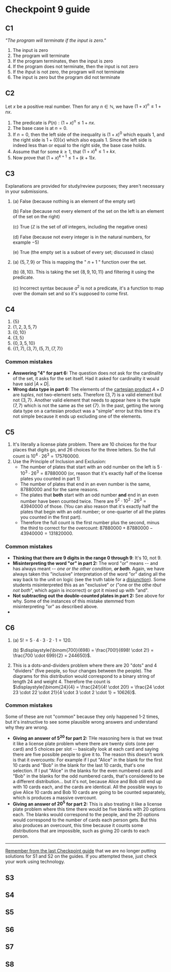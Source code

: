 # Checkpoint 9 guide 

## C1

*"The program will terminate if the input is zero."*

1. The input is zero
2. The program will terminate
3. If the program terminates, then the input is zero 
4. If the program does not terminate, then the input is not zero 
5. If the ihput is not zero, the program will not terminate
6. The input is zero but the program did not terminate
 

## C2

Let $x$ be a positive real number. Then for any $n \in \mathbb{N}$, we have $(1+x)^n \leq 1 + nx$.

1. The predicate is $P(n): (1+x)^n \leq 1 + nx$.
2. The base case is at $n = 0$. 
3. If $n = 0$, then the left side of the inequality is $(1+x)^0$ which equals $1$, and the right side is $1 + (0)(x)$ which also equals $1$. Since the left side is indeed less than or equal to the right side, the base case holds. 
4. Assume that for some $k \geq 1$, that $(1+x)^k \leq 1 + kx$. 
5. Now prove that $(1+x)^{k+1} \leq 1 + (k+1)x$. 


## C3

Explanations are provided for study/review purposes; they aren't necessary in your submissions.

1. (a) False (because nothing is an element of the empty set)

   (b) False (because not every element of the set on the left is an element of the set on the right)

   (c) True ($\mathbb{Z}$ is the set of *all* integers, including the negative ones)

   (d) False (because not every integer is in the natural numbers, for example $-5$)

   (e) True (the empty set is a subset of every set; discussed in class)

2. (a) $\lbrace   5,7,9  \rbrace$ or This is mapping the " $n+1$ " function over the set. 

   (b) $\lbrace  8, 10 \rbrace$. This is taking the set $\lbrace  8,9,10,11 \rbrace$ and filtering it using the predicate. 

   (c) Incorrect syntax because $a^2$ is not a predicate, it's a function to map over the domain set and so it's supposed to come first. 

## C4 

1. $\lbrace  5 \rbrace$
2. $\lbrace  1,2,3,5,7 \rbrace$
3. $\lbrace  0, 10 \rbrace$
4. $\lbrace  3,5 \rbrace$ 
5. $\lbrace  0,3,5,10 \rbrace$
6. $\lbrace (1,7), (3,7), (5,7), (7,7) \rbrace$ 


### Common mistakes

- **Answering "4" for part 6:** The question does not ask for the cardinality of the set, it asks for the set itself. Had it asked for cardinality it would have said $|A \times D|$. 
- **Wrong data type in part 6:** The elements of the [cartesian product](https://publish.obsidian.md/mth225/Sets+and+Functions/Cartesian+product) $A \times D$ are *tuples*, not two-element sets. Therefore $(3,7)$ is a valid element but not $\lbrace 3, 7 \rbrace$. Another valid element that needs to appear here is the tuple $(7,7)$ which is not the same as the set $\lbrace 7 \rbrace$. In the past, getting the wrong data type on a cartesian product was a "simple" error but this time it's not simple because it ends up excluding one of the elements. 

## C5 

1. It's literally a license plate problem. There are 10 choices for the four places that digits go, and 26 choices for the three letters. So the full count is $10^4 \cdot 26^3 = 175760000$. 
2. Use the Principle of Inclusion and Exclusion: 
   - The number of plates that start with an odd number on the left is $5 \cdot 10^3 \cdot 26^3 = 87880000$ (or, reason that it's exactly half of the license plates you counted in part 1)
   - The number of plates that end in an even number is the same, $87880000$ and for the same reasons.
   - The plates that **both** start with an odd number **and** end in an even number have been counted twice. There are $5^2 \cdot 10^2 \cdot 26^3= 43940000$ of those. (You can also reason that it's exactly half the plates that begin with an odd number; or one-quarter of all the plates you counted in the first part).
   - Therefore the full count is the first number plus the second, minus the third to correct for the overcount: $87880000 + 87880000 - 43940000 = 131820000$. 


### Common mistakes 

- **Thinking that there are 9 digits in the range 0 through 9**: It's 10, not 9. 
- **Misinterpreting the word "or" in part 2:** The word "or" means -- and has always meant -- *one or the other condition, **or both***. Again, we have always taken this "inclusive" interpretation of the word "or" dating all the way back to the unit on logic (see the truth table for a [disjunction](https://publish.obsidian.md/mth225/Logic/Disjunction)). Some students misinterpreted this as an "exclusive" or ("one or the othe r*but not both*", which again is incorrect) or got it mixed up with "and". 
- **Not subtracting out the double-counted plates in part 2:** See above for why. Some of the instances of this mistake stemmed from misinterpreting "or" as described above. 
- 

## C6

1. (a) $5! = 5 \cdot 4 \cdot 3 \cdot 2 \cdot 1 = 120$. 

   (b) $\displaystyle{\binom{700}{698} = \frac{700!}{698! \cdot 2!} = \frac{700 \cdot 699}{2} = 244650}$. 

2. This is a dots-and-dividers problem where there are 20 "dots" and 4 "dividers" (five people, so four changes between the people). The diagrams for this distribution would correspond to a binary string of length 24 and weight 4. Therefore the count is $\displaystyle{\binom{24}{4} = \frac{24!}{4! \cdot 20!} = \frac{24 \cdot 23 \cdot 22 \cdot 21}{4 \cdot 3 \cdot 2 \cdot 1} = 10626}$. 

### Common mistakes

Some of these are not "common" because they only happened 1-2 times, but it's instructive to see some plausible wrong answers and understand why they are wrong. 

- **Giving an answer of $5^{20}$ for part 2:** THe reasoning here is that we treat it like a license plate problem where there are twenty slots (one per card) and 5 choices per slot -- basically look at each card and saying there are five possible people to give it to. The reason this doesn't work is that it overcounts: For example if I put "Alice" in the blank for the first 10 cards and "Bob" in the blank for the last 10 cards, that's one selection. If I put "Alice" in the blanks for the even numbered cards and "Bob" in the blanks for the odd numbered cards, that's considered to be a different distribution... but it's not, because Alice and Bob still end up with 10 cards each, and the cards are identical. All the possible ways to give Alice 10 cards and Bob 10 cards are going to be counted separately, which is produces a massive overcount. 
- **Giving an answer of $20^5$ for part 2:** This is also treating it like a license plate problem where this time there would be five blanks with 20 options each. The blanks would correspond to the people, and the 20 options would correspond to the number of cards each person gets. But this also produces an overcount, this time because it counts some distributions that are impossible, such as giving 20 cards to each person. 

---

[Remember from the last Checkpoint guide](https://github.com/RobertTalbert/discretecs/blob/master/MTH225-Winter2024/assignments/checkpoints/Checkpoint%208%20guide.md) that we are no longer putting solutions for S1 and S2 on the guides. If you attempted these, just check your work using technology.

## S3 

## S4

## S5


## S6


## S7


## S8

